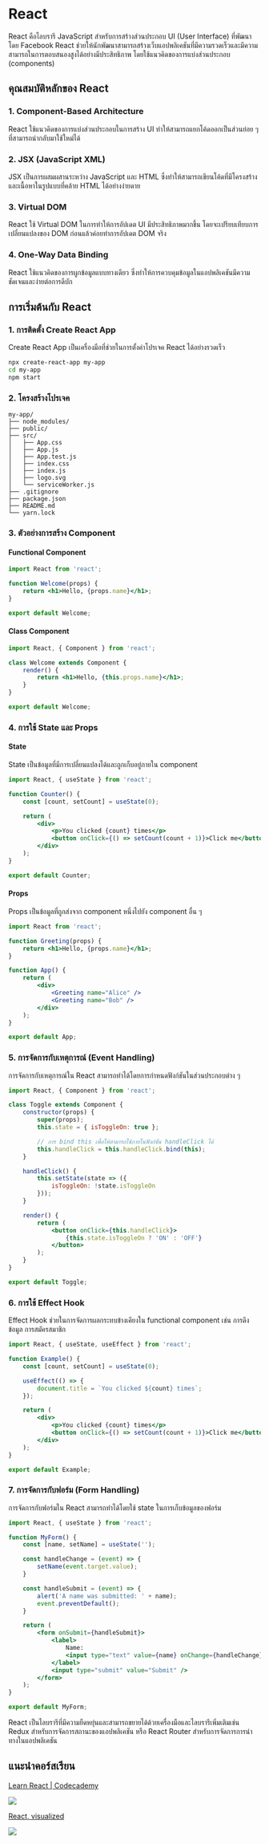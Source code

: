 # React 
React คือไลบรารี JavaScript สำหรับการสร้างส่วนประกอบ UI (User Interface) ที่พัฒนาโดย Facebook React ช่วยให้นักพัฒนาสามารถสร้างเว็บแอปพลิเคชันที่มีความรวดเร็วและมีความสามารถในการตอบสนองสูงได้อย่างมีประสิทธิภาพ โดยใช้แนวคิดของการแบ่งส่วนประกอบ (components)

## คุณสมบัติหลักของ React

### 1. Component-Based Architecture
React ใช้แนวคิดของการแบ่งส่วนประกอบในการสร้าง UI ทำให้สามารถแยกโค้ดออกเป็นส่วนย่อย ๆ ที่สามารถนำกลับมาใช้ใหม่ได้

### 2. JSX (JavaScript XML)
JSX เป็นการผสมผสานระหว่าง JavaScript และ HTML ซึ่งทำให้สามารถเขียนโค้ดที่มีโครงสร้างและเนื้อหาในรูปแบบที่คล้าย HTML ได้อย่างง่ายดาย

### 3. Virtual DOM
React ใช้ Virtual DOM ในการทำให้การอัปเดต UI มีประสิทธิภาพมากขึ้น โดยจะเปรียบเทียบการเปลี่ยนแปลงของ DOM ก่อนแล้วค่อยทำการอัปเดต DOM จริง

### 4. One-Way Data Binding
React ใช้แนวคิดของการผูกข้อมูลแบบทางเดียว ซึ่งทำให้การควบคุมข้อมูลในแอปพลิเคชันมีความชัดเจนและง่ายต่อการดีบัก

## การเริ่มต้นกับ React

### 1. การติดตั้ง Create React App

Create React App เป็นเครื่องมือที่ช่วยในการตั้งค่าโปรเจค React ได้อย่างรวดเร็ว

```bash
npx create-react-app my-app
cd my-app
npm start
```

### 2. โครงสร้างโปรเจค

```plaintext
my-app/
├── node_modules/
├── public/
├── src/
│   ├── App.css
│   ├── App.js
│   ├── App.test.js
│   ├── index.css
│   ├── index.js
│   ├── logo.svg
│   └── serviceWorker.js
├── .gitignore
├── package.json
├── README.md
└── yarn.lock
```

### 3. ตัวอย่างการสร้าง Component

#### Functional Component

```jsx
import React from 'react';

function Welcome(props) {
    return <h1>Hello, {props.name}</h1>;
}

export default Welcome;
```

#### Class Component

```jsx
import React, { Component } from 'react';

class Welcome extends Component {
    render() {
        return <h1>Hello, {this.props.name}</h1>;
    }
}

export default Welcome;
```

### 4. การใช้ State และ Props

#### State

State เป็นข้อมูลที่มีการเปลี่ยนแปลงได้และถูกเก็บอยู่ภายใน component

```jsx
import React, { useState } from 'react';

function Counter() {
    const [count, setCount] = useState(0);

    return (
        <div>
            <p>You clicked {count} times</p>
            <button onClick={() => setCount(count + 1)}>Click me</button>
        </div>
    );
}

export default Counter;
```

#### Props

Props เป็นข้อมูลที่ถูกส่งจาก component หนึ่งไปยัง component อื่น ๆ

```jsx
import React from 'react';

function Greeting(props) {
    return <h1>Hello, {props.name}</h1>;
}

function App() {
    return (
        <div>
            <Greeting name="Alice" />
            <Greeting name="Bob" />
        </div>
    );
}

export default App;
```

### 5. การจัดการกับเหตุการณ์ (Event Handling)

การจัดการกับเหตุการณ์ใน React สามารถทำได้โดยการกำหนดฟังก์ชันในส่วนประกอบต่าง ๆ

```jsx
import React, { Component } from 'react';

class Toggle extends Component {
    constructor(props) {
        super(props);
        this.state = { isToggleOn: true };

        // การ bind this เพื่อให้สามารถใช้ภายในฟังก์ชัน handleClick ได้
        this.handleClick = this.handleClick.bind(this);
    }

    handleClick() {
        this.setState(state => ({
            isToggleOn: !state.isToggleOn
        }));
    }

    render() {
        return (
            <button onClick={this.handleClick}>
                {this.state.isToggleOn ? 'ON' : 'OFF'}
            </button>
        );
    }
}

export default Toggle;
```

### 6. การใช้ Effect Hook

Effect Hook ช่วยในการจัดการผลกระทบข้างเคียงใน functional component เช่น การดึงข้อมูล การสมัครสมาชิก

```jsx
import React, { useState, useEffect } from 'react';

function Example() {
    const [count, setCount] = useState(0);

    useEffect(() => {
        document.title = `You clicked ${count} times`;
    });

    return (
        <div>
            <p>You clicked {count} times</p>
            <button onClick={() => setCount(count + 1)}>Click me</button>
        </div>
    );
}

export default Example;
```

### 7. การจัดการกับฟอร์ม (Form Handling)

การจัดการกับฟอร์มใน React สามารถทำได้โดยใช้ state ในการเก็บข้อมูลของฟอร์ม

```jsx
import React, { useState } from 'react';

function MyForm() {
    const [name, setName] = useState('');

    const handleChange = (event) => {
        setName(event.target.value);
    }

    const handleSubmit = (event) => {
        alert('A name was submitted: ' + name);
        event.preventDefault();
    }

    return (
        <form onSubmit={handleSubmit}>
            <label>
                Name:
                <input type="text" value={name} onChange={handleChange} />
            </label>
            <input type="submit" value="Submit" />
        </form>
    );
}

export default MyForm;
```

React เป็นไลบรารีที่มีความยืดหยุ่นและสามารถขยายได้ด้วยเครื่องมือและไลบรารีเพิ่มเติมเช่น Redux สำหรับการจัดการสถานะของแอปพลิเคชัน หรือ React Router สำหรับการจัดการการนำทางในแอปพลิเคชัน

## แนะนำคอร์สเรียน

[Learn React | Codecademy](https://www.codecademy.com/learn/react-101?source=post_page-----bc61325951d4--------------------------------)

![](./images/frontend-15.jpg)

[React, visualized](https://react.gg/visualized?source=post_page-----bc61325951d4--------------------------------#the-react-way)

![](./images/frontend-16.jpg)